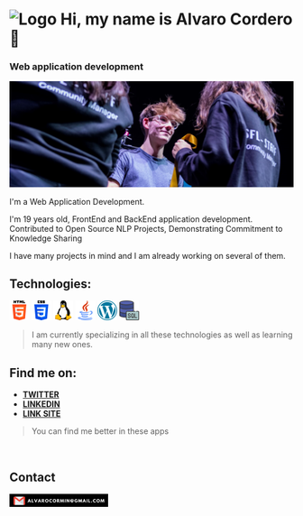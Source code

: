 # <img src="https://cdn-icons-png.flaticon.com/512/3539/3539924.png" alt="Logo" width="55px"> **Hi, my name is Alvaro Cordero** 👋

### Web application development

<img src="./img/background.jpg" alt="LogoGamergy" width="800px">


I'm a Web Application Development.

I'm 19 years old, FrontEnd and BackEnd application development.
Contributed to Open Source NLP Projects, Demonstrating Commitment to Knowledge Sharing

I have many projects in mind and I am already working on several of them.




## Technologies:

![Tecnologies](img/html-5.png)
![Tecnologies](img/css-3.png)
![Tecnologies](img/linux.png)
![Tecnologies](img/java.png)
![Tecnologies](img/wordpress.png)
![Tecnologies](img/Mysql.png)



> I am currently specializing in all these technologies as well as learning many new ones.



## Find me on:

+ [**TWITTER**](https://twitter.com/KokeRL_)
+ [**LINKEDIN**](https://www.linkedin.com/in/%C3%A1lvaro-cordero-mi%C3%B1ambres-2a1893233/)
+ [**LINK SITE**](https://alvarocormi.com/)

> You can find me better in these apps
  

<br>

## Contact


<img src="./img/gmail2.png" alt="LogoHTML" width="175px">

